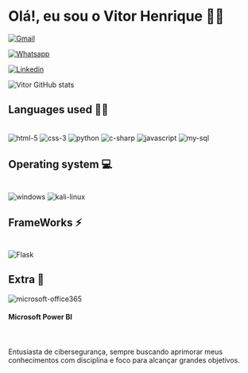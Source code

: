 

# Olá!, eu sou o Vitor Henrique 🙋‍♂️

[![Gmail](https://img.shields.io/badge/Gmail-D14836?style=for-the-badge&logo=gmail&logoColor=white)](mailto:vitorfonsecaxs@gmail.com)

[![Whatsapp](https://img.shields.io/badge/WhatsApp-25D366?style=for-the-badge&logo=whatsapp&logoColor=white)](https://wa.me/+5516981021555)

[![Linkedin](https://img.shields.io/badge/LinkedIn-0077B5?style=for-the-badge&logo=linkedin&logoColor=white)](https://www.linkedin.com/in/vitor-henrique-fonseca-4903b12b8/)

![Vitor GitHub stats](https://github-readme-stats.vercel.app/api?username=vitor-henri&show_icons=true&theme=synthwave)

## Languages ​​used 👨‍💻

<div style="display: inline_block;"><br/>
    <img align="center" alt="html-5" src="https://img.shields.io/badge/HTML5-E34F26?style=for-the-badge&logo=html5&logoColor=white">
    <img align="center" alt="css-3" src="https://img.shields.io/badge/CSS3-1572B6?style=for-the-badge&logo=css3&logoColor=white">
    <img align="center" alt="python" src="https://img.shields.io/badge/Python-3776AB?style=for-the-badge&logo=python&logoColor=white">
    <img align="center" alt="c-sharp" src="https://img.shields.io/badge/C%23-239120?style=for-the-badge&logo=c-sharp&logoColor=white">
    <img align="center" alt="javascript" src="https://img.shields.io/badge/JavaScript-323330?style=for-the-badge&logo=javascript&logoColor=F7DF1E">
    <img align="center" alt="my-sql" src="https://img.shields.io/badge/MySQL-00000F?style=for-the-badge&logo=mysql&logoColor=white">
</div>

## Operating system 💻

<div style="display: inline_block;"><br/>
    <img align="center" alt="windows" src="https://img.shields.io/badge/Windows-0078D6?style=for-the-badge&logo=windows&logoColor=white">
    <img align="center" alt="kali-linux" src="https://img.shields.io/badge/Kali_Linux-557C94?style=for-the-badge&logo=kali-linux&logoColor=white">
</div>

## FrameWorks ⚡
<div style="display: inline_block;"><br/>
    <img align="center" alt="Flask" src="https://img.shields.io/badge/Flask-000000?style=for-the-badge&logo=flask&logoColor=white">
</div>

## Extra 💾

<img align="center" alt="microsoft-office365" src="https://img.shields.io/badge/Microsoft_Office-D83B01?style=for-the-badge&logo=microsoft-office&logoColor=white">
<h4>Microsoft Power BI</h4>
<br><br/>
Entusiasta de cibersegurança, sempre buscando aprimorar meus conhecimentos com disciplina e foco para alcançar grandes objetivos.
